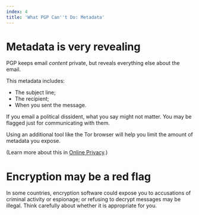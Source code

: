 ```yaml
---
index: 4
title: 'What PGP Can''t Do: Metadata'
---
```

# Metadata is very revealing

PGP keeps email *content* private, but reveals everything else about the email. 

This metadata includes: 

*	The subject line; 
*	The recipient; 
*	When you sent the message.

If you email a political dissident, what you say might not matter. You may be flagged just for communicating with them. 

Using an additional tool like the Tor browser will help you limit the amount of metadata you expose. 

(Learn more about this in [Online Privacy](umbrella://communications/online-privacy/advanced).)

# Encryption may be a red flag

In some countries, encryption software could expose you to accusations of criminal activity or espionage; or refusing to decrypt messages may be illegal. Think carefully about whether it is appropriate for you.